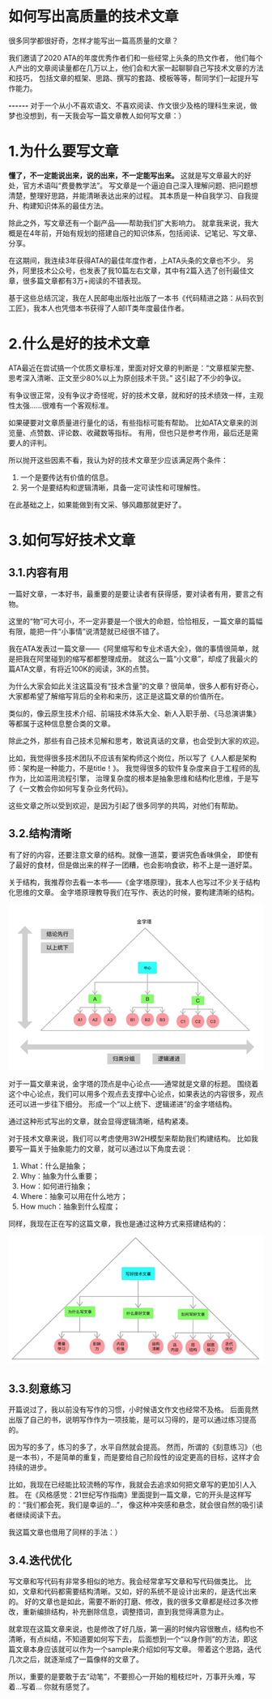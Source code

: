 

如何写出高质量的技术文章
======

很多同学都很好奇，怎样才能写出一篇高质量的文章？

我们邀请了2020 ATA的年度优秀作者们和一些经常上头条的热文作者，
他们每个人产出的文章阅读量都在几万以上，他们会和大家一起聊聊自己写技术文章的方法和技巧，
包括文章的框架、思路、撰写的套路、模板等等，帮同学们一起提升写作能力。

**------**
对于一个从小不喜欢语文、不喜欢阅读、作文很少及格的理科生来说，做梦也没想到，有一天我会写一篇文章教人如何写文章：）


# 1.为什么要写文章
**懂了，不一定能说出来，说的出来，不一定能写出来。**
这就是写文章最大的好处，官方术语叫“费曼教学法”。
写文章是一个逼迫自己深入理解问题、把问题想清楚，整理好思路，并能清晰表达出来的过程。
其本质是一种自我学习、自我提升、构建知识体系的最佳方法。

除此之外，写文章还有一个副产品——帮助我们扩大影响力。
就拿我来说，我大概是在4年前，开始有规划的搭建自己的知识体系，包括阅读、记笔记、写文章、分享。

在这期间，我连续3年获得ATA的最佳年度作者，上ATA头条的文章也不少。
另外，阿里技术公众号，也发表了我10篇左右文章，其中有2篇入选了创刊最佳文章，很多篇文章都有3万+阅读的不错表现。

基于这些总结沉淀，我在人民邮电出版社出版了一本书《代码精进之路：从码农到工匠》，我本人也凭借本书获得了人邮IT类年度最佳作者。


# 2.什么是好的技术文章
ATA最近在尝试搞一个优质文章标准，里面对好文章的判断是：“文章框架完整、思考深入清晰、正文至少80%以上为原创技术干货。”
这引起了不少的争议。

有争议很正常，没有争议才奇怪呢，好的技术文章，就和好的技术绩效一样，主观性太强......很难有一个客观标准。

如果硬要对文章质量进行量化的话，有些指标可能有帮助。 比如ATA文章来的浏览量、点赞数、评论数、收藏数等指标。
有用，但也只是参考作用，最后还是需要人的评判。

所以抛开这些因素不看，我认为好的技术文章至少应该满足两个条件：
1. 一个是要传达有价值的信息。
2. 另一个是要结构和逻辑清晰，具备一定可读性和可理解性。

在此基础之上，如果能做到有文采、够风趣那就更好了。


# 3.如何写好技术文章
## 3.1.内容有用
一篇好文章，一本好书，最重要的是要让读者有获得感，要对读者有用，要言之有物。

这里的“物”可大可小，不一定非要是一个很大的命题，恰恰相反，一篇文章的篇幅有限，能把一件“小事情”说清楚就已经很不错了。

我在ATA发表过一篇文章——《阿里缩写和专业术语大全》，做的事情很简单，就是把我在阿里碰到的缩写都都整理成册。
就这么一篇“小文章”，却成了我最火的篇ATA文章，有将近100K的阅读，3K的点赞。

为什么大家会如此关注这篇没有“技术含量”的文章？很简单，很多人都有好奇心，大家都希望了解缩写背后的全称和来历，这正是这篇文章的价值所在。

类似的，像云原生技术介绍、前端技术体系大全、新人入职手册、《马总演讲集》等都属于这种信息整合类的文章。

除此之外，那些有自己技术见解和思考，敢说真话的文章，也会受到大家的欢迎。

比如，我觉得很多技术团队不应该有架构师这个岗位，所以写了《人人都是架构师：架构是一种能力，不是title！》。
我觉得很多的软件复杂度来自于工程师的乱作为，比如滥用流程引擎，
治理复杂度的根本是抽象思维和结构化思维，于是写了《一文教会你如何写复杂业务代码》。

这些文章之所以受到欢迎，是因为引起了很多同学的共鸣，对他们有帮助。

## 3.2.结构清晰
有了好的内容，还要注意文章的结构。就像一道菜，要讲究色香味俱全，
即使有了最好的食材，但是做出来的样子一团糟，也会影响食欲，称不上是一道好菜。

关于结构，我推荐你去看一本书——《金字塔原理》，我本人也写过不少关于结构化思维的文章。
金字塔原理教导我们在写作、表达的时候，要构建清晰的结构。

![](images/01.1.金字塔原理.png)

对于一篇文章来说，金字塔的顶点是中心论点——通常就是文章的标题。
围绕着这个中心论点，我们可以用多个观点去支撑中心论点，如果表达的内容很多，观点还可以进一步往下细分。
形成一个“以上统下、逻辑递进”的金字塔结构。

通过这种形式写出的文章，就会显得逻辑清晰，结构紧凑。

对于技术文章来说，我们可以考虑使用3W2H模型来帮助我们构建结构。
比如我要写一篇关于抽象能力的文章，就可以通过以下角度去说：
1. What：什么是抽象；
2. Why：抽象为什么重要；
3. How：如何进行抽象；
4. Where：抽象可以用在什么地方；
5. How much：抽象到什么程度；

同样，我现在正在写的这篇文章，我也是通过这种方式来搭建结构的：

![](images/01.1.写好技术文章的金字塔原理.png)

## 3.3.刻意练习
开篇说过了，我以前没有写作的习惯，小时候语文作文也经常不及格。
后面竟然出版了自己的书，说明写作作为一项技能，是可以习得的，是可以通过练习提高的。

因为写的多了，练习的多了，水平自然就会提高。
然而，所谓的《刻意练习》（也是一本书），不是简单的重复，而是要给自己阶段性的设定更高的目标，这样才会持续的进步。

比如，我现在已经能比较流畅的写作，我就会去追求如何把文章写的更加引人入胜。
在《风格感觉：21世纪写作指南》里面提到一篇文章，它的开头是这样写的：“我们都会死，我们是幸运的...”，
像这种冲突感和悬念，就会很自然的吸引读者继续阅读下去。

我这篇文章也借用了同样的手法：）

## 3.4.迭代优化
写文章和写代码有非常多相似的地方。我会经常拿写文章和写代码做类比。
比如，文章和代码都需要结构清晰。又如，好的系统不是设计出来的，是迭代出来的。
好的文章也是如此，需要不断的打磨、修改，我的很多文章都是经过多次修改，重新编排结构，补充删除信息，调整措词，直到我觉得满意为止。

就拿现在这篇文章来说，也是修改了好几版，第一遍的时候内容很散点，结构也不清晰，有点纠结，不知道要如何写下去，
后面想到一个“以身作则”的方法，即这篇文章本身应该就可以作为一个sample来介绍如何写文章。
带着这个思路，迭代几次之后，就逐渐成了一篇像样的文章了。

所以，重要的是要敢于去“动笔”，不要担心一开始的粗枝烂叶，万事开头难，写着...写着... 你就有感觉了。

